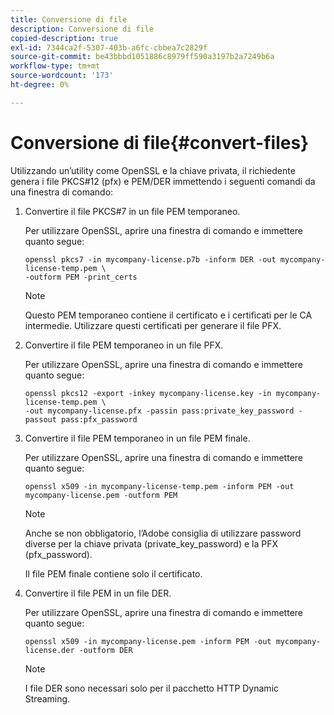 ```yaml
---
title: Conversione di file
description: Conversione di file
copied-description: true
exl-id: 7344ca2f-5307-403b-a6fc-cbbea7c2829f
source-git-commit: be43bbbd1051886c8979ff590a3197b2a7249b6a
workflow-type: tm+mt
source-wordcount: '173'
ht-degree: 0%

---
```


# Conversione di file{#convert-files}

Utilizzando un’utility come OpenSSL e la chiave privata, il richiedente genera i file PKCS#12 (pfx) e PEM/DER immettendo i seguenti comandi da una finestra di comando:

1. Convertire il file PKCS#7 in un file PEM temporaneo.

   Per utilizzare OpenSSL, aprire una finestra di comando e immettere quanto segue:

   ```
   openssl pkcs7 -in mycompany-license.p7b -inform DER -out mycompany-license-temp.pem \ 
   -outform PEM -print_certs 
   ```

   >[!NOTE]
   >
   >Questo PEM temporaneo contiene il certificato e i certificati per le CA intermedie. Utilizzare questi certificati per generare il file PFX.

1. Convertire il file PEM temporaneo in un file PFX.

   Per utilizzare OpenSSL, aprire una finestra di comando e immettere quanto segue:

   ```
   openssl pkcs12 -export -inkey mycompany-license.key -in mycompany-license-temp.pem \ 
   -out mycompany-license.pfx -passin pass:private_key_password -passout pass:pfx_password 
   ```

1. Convertire il file PEM temporaneo in un file PEM finale.

   Per utilizzare OpenSSL, aprire una finestra di comando e immettere quanto segue:

   ```
   openssl x509 -in mycompany-license-temp.pem -inform PEM -out mycompany-license.pem -outform PEM 
   ```

   >[!NOTE]
   >
   >Anche se non obbligatorio, l’Adobe consiglia di utilizzare password diverse per la chiave privata (private_key_password) e la PFX (pfx_password).

   Il file PEM finale contiene solo il certificato.

1. Convertire il file PEM in un file DER.

   Per utilizzare OpenSSL, aprire una finestra di comando e immettere quanto segue:

   ```
   openssl x509 -in mycompany-license.pem -inform PEM -out mycompany-license.der -outform DER 
   ```

   >[!NOTE]
   >
   >I file DER sono necessari solo per il pacchetto HTTP Dynamic Streaming.
